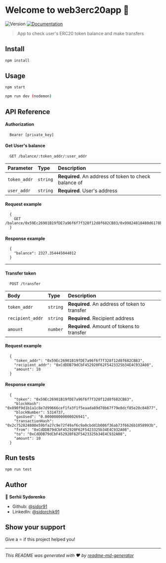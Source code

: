 # Welcome to web3erc20app 👋
![Version](https://img.shields.io/badge/version-1.0.0-blue.svg?cacheSeconds=2592000)
[![Documentation](https://img.shields.io/badge/documentation-yes-brightgreen.svg)](https://github.com/sidor91/web3Erc20App/blob/main/README.md)

> App to check user's ERC20 token balance and make transfers

## Install

```sh
npm install
```

## Usage

```sh
npm start
```
```sh
npm run dev (nodemon)
```

## API Reference

#### Authorization

```http
  Bearer [private_key]
```

#### Get User's balance

```http
  GET /balance/:token_addr/:user_addr
```

| Parameter | Type     | Description                |
| :-------- | :------- | :------------------------- |
| `token_addr` | `string` | **Required**. An address of token to check balance of |
| `user_addr` | `string` | **Required**. User's address |

#### Request example

```http
  {
    GET /balance/0x59Ec26901B19fDE7a96f6f7f328f12d8f682CB83/0x99824818480d6178b1f5d9DA6A42810Ea97edDE4
  }
```

#### Response example

```http
  {
    "balance": 2327.354445044012
  }
```


-----------------------------------------------------------------------------------


#### Transfer token 

```http
  POST /transfer
```

| Body | Type     | Description                       |
| :-------- | :------- | :-------------------------------- |
| `token_addr`      | `string` | **Required**. An address of token to transfer |
| `recipient_addr`      | `string` | **Required**. Recipient address |
| `amount`      | `number` | **Required**. Amount of tokens to transfer |

#### Request example

```http
  {
    "token_addr": "0x59Ec26901B19fDE7a96f6f7f328f12d8f682CB83",
    "recipient_addr": "0xCdDDB79dCbF452920F62F5423325b34E4C932A08",
    "amount": 10
  }
```

#### Response example

```
  {
    "token": "0x59Ec26901B19fDE7a96f6f7f328f12d8f682CB83",
    "blockHash": "0x890f9d1b1a1c8e7d99666cef1fa3f1f5eaada89d70b67f79e0dcf85e20c84877",
    "blockNumber": 5314737,
    "gasUsed": "0.000000000000026941",
    "transactionHash": "0x2c752824808e59bfa27c9e72f49af6c9a0cbdd1b006f36ab73f6626b1058993b",
    "from": "0xCdDDB79dCbF452920F62F5423325b34E4C932A08",
    "to": "0xCdDDB79dCbF452920F62F5423325b34E4C932A08",
    "amount": 10
  }
```

## Run tests

```sh
npm run test
```

## Author

👤 **Serhii Sydorenko**

* Github: [@sidor91](https://github.com/sidor91)
* LinkedIn: [@sidorchik91](https://linkedin.com/in/sidorchik91)

## Show your support

Give a ⭐️ if this project helped you!


***
_This README was generated with ❤️ by [readme-md-generator](https://github.com/kefranabg/readme-md-generator)_